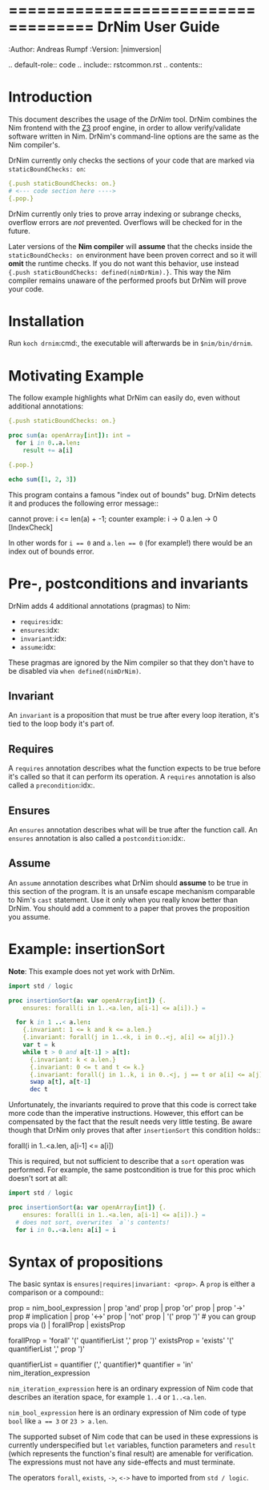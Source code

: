 ===================================
   DrNim User Guide
===================================

:Author: Andreas Rumpf
:Version: |nimversion|

.. default-role:: code
.. include:: rstcommon.rst
.. contents::


Introduction
============

This document describes the usage of the *DrNim* tool. DrNim combines
the Nim frontend with the [Z3](https://github.com/Z3Prover/z3) proof
engine, in order to allow verify/validate software written in Nim.
DrNim's command-line options are the same as the Nim compiler's.


DrNim currently only checks the sections of your code that are marked
via `staticBoundChecks: on`:

  ```nim
  {.push staticBoundChecks: on.}
  # <--- code section here ---->
  {.pop.}
  ```

DrNim currently only tries to prove array indexing or subrange checks,
overflow errors are *not* prevented. Overflows will be checked for in
the future.

Later versions of the **Nim compiler** will **assume** that the checks inside
the `staticBoundChecks: on` environment have been proven correct and so
it will **omit** the runtime checks. If you do not want this behavior, use
instead `{.push staticBoundChecks: defined(nimDrNim).}`. This way the
Nim compiler remains unaware of the performed proofs but DrNim will prove
your code.


Installation
============

Run `koch drnim`:cmd:, the executable will afterwards be
in ``$nim/bin/drnim``.


Motivating Example
==================

The follow example highlights what DrNim can easily do, even
without additional annotations:

  ```nim
  {.push staticBoundChecks: on.}

  proc sum(a: openArray[int]): int =
    for i in 0..a.len:
      result += a[i]

  {.pop.}

  echo sum([1, 2, 3])
  ```

This program contains a famous "index out of bounds" bug. DrNim
detects it and produces the following error message::

  cannot prove: i <= len(a) + -1; counter example: i -> 0 a.len -> 0 [IndexCheck]

In other words for `i == 0` and `a.len == 0` (for example!) there would be
an index out of bounds error.


Pre-, postconditions and invariants
===================================

DrNim adds 4 additional annotations (pragmas) to Nim:

- `requires`:idx:
- `ensures`:idx:
- `invariant`:idx:
- `assume`:idx:

These pragmas are ignored by the Nim compiler so that they don't have to
be disabled via `when defined(nimDrNim)`.


Invariant
---------

An `invariant` is a proposition that must be true after every loop
iteration, it's tied to the loop body it's part of.


Requires
--------

A `requires` annotation describes what the function expects to be true
before it's called so that it can perform its operation. A `requires`
annotation is also called a `precondition`:idx:.


Ensures
-------

An `ensures` annotation describes what will be true after the function
call. An `ensures` annotation is also called a `postcondition`:idx:.


Assume
------

An `assume` annotation describes what DrNim should **assume** to be true
in this section of the program. It is an unsafe escape mechanism comparable
to Nim's `cast` statement. Use it only when you really know better
than DrNim. You should add a comment to a paper that proves the proposition
you assume.


Example: insertionSort
======================

**Note**: This example does not yet work with DrNim.

  ```nim
  import std / logic

  proc insertionSort(a: var openArray[int]) {.
      ensures: forall(i in 1..<a.len, a[i-1] <= a[i]).} =

    for k in 1 ..< a.len:
      {.invariant: 1 <= k and k <= a.len.}
      {.invariant: forall(j in 1..<k, i in 0..<j, a[i] <= a[j]).}
      var t = k
      while t > 0 and a[t-1] > a[t]:
        {.invariant: k < a.len.}
        {.invariant: 0 <= t and t <= k.}
        {.invariant: forall(j in 1..k, i in 0..<j, j == t or a[i] <= a[j]).}
        swap a[t], a[t-1]
        dec t
  ```

Unfortunately, the invariants required to prove that this code is correct take more
code than the imperative instructions. However, this effort can be compensated
by the fact that the result needs very little testing. Be aware though that
DrNim only proves that after `insertionSort` this condition holds::

  forall(i in 1..<a.len, a[i-1] <= a[i])


This is required, but not sufficient to describe that a `sort` operation
was performed. For example, the same postcondition is true for this proc
which doesn't sort at all:

  ```nim
  import std / logic

  proc insertionSort(a: var openArray[int]) {.
      ensures: forall(i in 1..<a.len, a[i-1] <= a[i]).} =
    # does not sort, overwrites `a`'s contents!
    for i in 0..<a.len: a[i] = i
  ```



Syntax of propositions
======================

The basic syntax is `ensures|requires|invariant: <prop>`.
A `prop` is either a comparison or a compound::

  prop = nim_bool_expression
       | prop 'and' prop
       | prop 'or' prop
       | prop '->' prop # implication
       | prop '<->' prop
       | 'not' prop
       | '(' prop ')' # you can group props via ()
       | forallProp
       | existsProp

  forallProp = 'forall' '(' quantifierList ',' prop ')'
  existsProp = 'exists' '(' quantifierList ',' prop ')'

  quantifierList = quantifier (',' quantifier)*
  quantifier = <new identifier> 'in' nim_iteration_expression


`nim_iteration_expression` here is an ordinary expression of Nim code
that describes an iteration space, for example `1..4` or `1..<a.len`.

`nim_bool_expression` here is an ordinary expression of Nim code of
type `bool` like `a == 3` or `23 > a.len`.

The supported subset of Nim code that can be used in these expressions
is currently underspecified but `let` variables, function parameters
and `result` (which represents the function's final result) are amenable
for verification. The expressions must not have any side-effects and must
terminate.

The operators `forall`, `exists`, `->`, `<->` have to imported
from `std / logic`.
